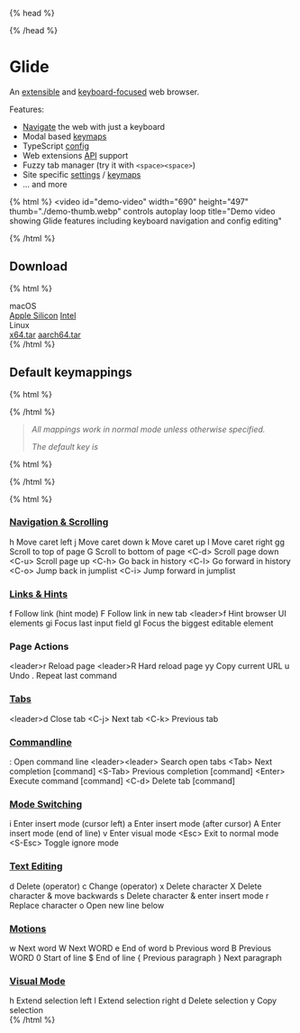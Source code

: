 {% head %}

<link rel="stylesheet" href="./index.css?v=" />
{% /head %}

# Glide

An [extensible](config.md) and [keyboard-focused](hints.md) web browser.

Features:

- [Navigate](hints.md) the web with just a keyboard
- Modal based [keymaps](keys.md)
- TypeScript [config](config.md)
- Web extensions [API](extensions.md) support
- Fuzzy tab manager (try it with `<space><space>`)
- Site specific [settings](cookbook.md#set-a-pref-for-a-specific-website) / [keymaps](cookbook.md#override-a-keymap-for-a-specific-website)
- ... and more

{% html %}
<video
id="demo-video"
width="690"
height="497"
thumb="./demo-thumb.webp"
controls
autoplay
loop
title="Demo video showing Glide features including keyboard navigation and config editing"

<source src="./demo.webm" type="video/webm" />
<source src="./demo.mp4" type="video/mp4" />
</video>
{% /html %}

## Download

{% html %}

<div class="grid">
  <div class="download-platform">
    <span class="platform-label">macOS</span>
    <div class="download-buttons">
      <a href="https://github.com/glide-browser/glide/releases/download/0.1.42a/glide.macos-aarch64.dmg" class="download-link" target="_blank" rel="noopener">Apple Silicon</a>
      <a href="https://github.com/glide-browser/glide/releases/download/0.1.42a/glide.macos-x86_64.dmg" class="download-link" target="_blank" rel="noopener">Intel</a>
    </div>
  </div>
  <div class="download-platform">
    <span class="platform-label">Linux</span>
    <div class="download-buttons">
      <a href="https://github.com/glide-browser/glide/releases/download/0.1.42a/glide.linux-x86_64.tar.xz" class="download-link" target="_blank" rel="noopener">x64.tar</a>
      <a href="https://github.com/glide-browser/glide/releases/download/0.1.42a/glide.linux-aarch64.tar.xz" class="download-link" target="_blank" rel="noopener">aarch64.tar</a>
    </div>
  </div>
</div>
{% /html %}

## Default keymappings

{% html %}

<div id="default-keymappings-note">
{% /html %}

> _All mappings work in normal mode unless otherwise specified._
>
> _The default <leader> key is <space>_

{% html %}

</div>
{% /html %}

{% html %}

<div class="keymaps-container">
  <div class="keymap-section">
    <a href="#navigation"><h3 id="navigation">Navigation & Scrolling</h3></a>
    <div class="keymap-grid">
      <span class="keymap-key">h</span>
      <span class="keymap-desc">Move caret left</span>
      <span class="keymap-key">j</span>
      <span class="keymap-desc">Move caret down</span>
      <span class="keymap-key">k</span>
      <span class="keymap-desc">Move caret up</span>
      <span class="keymap-key">l</span>
      <span class="keymap-desc">Move caret right</span>
      <span class="keymap-key">gg</span>
      <span class="keymap-desc">Scroll to top of page</span>
      <span class="keymap-key">G</span>
      <span class="keymap-desc">Scroll to bottom of page</span>
      <span class="keymap-key">&lt;C-d&gt;</span>
      <span class="keymap-desc">Scroll page down</span>
      <span class="keymap-key">&lt;C-u&gt;</span>
      <span class="keymap-desc">Scroll page up</span>
      <span class="keymap-key">&lt;C-h&gt;</span>
      <span class="keymap-desc">Go back in history</span>
      <span class="keymap-key">&lt;C-l&gt;</span>
      <span class="keymap-desc">Go forward in history</span>
      <span class="keymap-key">&lt;C-o&gt;</span>
      <span class="keymap-desc">Jump back in jumplist</span>
      <span class="keymap-key">&lt;C-i&gt;</span>
      <span class="keymap-desc">Jump forward in jumplist</span>
    </div>
  </div>

<div class="keymap-section">
    <a href="#links"><h3 id="links">Links & Hints</h3></a>
    <div class="keymap-grid">
      <span class="keymap-key">f</span>
      <span class="keymap-desc">Follow link (hint mode)</span>
      <span class="keymap-key">F</span>
      <span class="keymap-desc">Follow link in new tab</span>
      <span class="keymap-key">&lt;leader&gt;f</span>
      <span class="keymap-desc">Hint browser UI elements</span>
      <span class="keymap-key">gi</span>
      <span class="keymap-desc">Focus last input field</span>
      <span class="keymap-key">gI</span>
      <span class="keymap-desc">Focus the biggest editable element</span>
    </div>
    <h3>Page Actions</h3>
    <div class="keymap-grid">
      <span class="keymap-key">&lt;leader&gt;r</span>
      <span class="keymap-desc">Reload page</span>
      <span class="keymap-key">&lt;leader&gt;R</span>
      <span class="keymap-desc">Hard reload page</span>
      <span class="keymap-key">yy</span>
      <span class="keymap-desc">Copy current URL</span>
      <span class="keymap-key">u</span>
      <span class="keymap-desc">Undo</span>
      <span class="keymap-key">.</span>
      <span class="keymap-desc">Repeat last command</span>
    </div>
  </div>

<div class="keymap-section">
    <a href="#tabs"><h3 id="tabs">Tabs</h3></a>
    <div class="keymap-grid">
      <span class="keymap-key">&lt;leader&gt;d</span>
      <span class="keymap-desc">Close tab</span>
      <span class="keymap-key">&lt;C-j&gt;</span>
      <span class="keymap-desc">Next tab</span>
      <span class="keymap-key">&lt;C-k&gt;</span>
      <span class="keymap-desc">Previous tab</span>
    </div>
  </div>

<div class="keymap-section">
    <a href="#commandline"><h3 id="commandline">Commandline</h3></a>
    <div class="keymap-grid">
      <span class="keymap-key">:</span>
      <span class="keymap-desc">Open command line</span>
      <span class="keymap-key">&lt;leader&gt;&lt;leader&gt;</span>
      <span class="keymap-desc">Search open tabs</span>
      <span class="keymap-key">&lt;Tab&gt;</span>
      <span class="keymap-desc">Next completion [command]</span>
      <span class="keymap-key">&lt;S-Tab&gt;</span>
      <span class="keymap-desc">Previous completion [command]</span>
      <span class="keymap-key">&lt;Enter&gt;</span>
      <span class="keymap-desc">Execute command [command]</span>
      <span class="keymap-key">&lt;C-d&gt;</span>
      <span class="keymap-desc">Delete tab [command]</span>
    </div>
  </div>

<div class="keymap-section">
    <a href="#modes"><h3 id="modes">Mode Switching</h3></a>
    <div class="keymap-grid">
      <span class="keymap-key">i</span>
      <span class="keymap-desc">Enter insert mode (cursor left)</span>
      <span class="keymap-key">a</span>
      <span class="keymap-desc">Enter insert mode (after cursor)</span>
      <span class="keymap-key">A</span>
      <span class="keymap-desc">Enter insert mode (end of line)</span>
      <span class="keymap-key">v</span>
      <span class="keymap-desc">Enter visual mode</span>
      <span class="keymap-key">&lt;Esc&gt;</span>
      <span class="keymap-desc">Exit to normal mode</span>
      <span class="keymap-key">&lt;S-Esc&gt;</span>
      <span class="keymap-desc">Toggle ignore mode</span>
    </div>
  </div>

<div class="keymap-section">
    <a href="#text-editing"><h3 id="text-editing">Text Editing</h3></a>
    <div class="keymap-grid">
      <span class="keymap-key">d</span>
      <span class="keymap-desc">Delete (operator)</span>
      <span class="keymap-key">c</span>
      <span class="keymap-desc">Change (operator)</span>
      <span class="keymap-key">x</span>
      <span class="keymap-desc">Delete character</span>
      <span class="keymap-key">X</span>
      <span class="keymap-desc">Delete character & move backwards</span>
      <span class="keymap-key">s</span>
      <span class="keymap-desc">Delete character & enter insert mode</span>
      <span class="keymap-key">r</span>
      <span class="keymap-desc">Replace character</span>
      <span class="keymap-key">o</span>
      <span class="keymap-desc">Open new line below</span>
    </div>
  </div>

<div class="keymap-section">
    <a href="#motions"><h3 id="motions">Motions</h3></a>
    <div class="keymap-grid">
      <span class="keymap-key">w</span>
      <span class="keymap-desc">Next word</span>
      <span class="keymap-key">W</span>
      <span class="keymap-desc">Next WORD</span>
      <span class="keymap-key">e</span>
      <span class="keymap-desc">End of word</span>
      <span class="keymap-key">b</span>
      <span class="keymap-desc">Previous word</span>
      <span class="keymap-key">B</span>
      <span class="keymap-desc">Previous WORD</span>
      <span class="keymap-key">0</span>
      <span class="keymap-desc">Start of line</span>
      <span class="keymap-key">$</span>
      <span class="keymap-desc">End of line</span>
      <span class="keymap-key">{</span>
      <span class="keymap-desc">Previous paragraph</span>
      <span class="keymap-key">}</span>
      <span class="keymap-desc">Next paragraph</span>
    </div>
  </div>

<div class="keymap-section">
    <a href="#visual-mode"><h3 id="visual-mode">Visual Mode</h3></a>
    <div class="keymap-grid">
      <span class="keymap-key">h</span>
      <span class="keymap-desc">Extend selection left</span>
      <span class="keymap-key">l</span>
      <span class="keymap-desc">Extend selection right</span>
      <span class="keymap-key">d</span>
      <span class="keymap-desc">Delete selection</span>
      <span class="keymap-key">y</span>
      <span class="keymap-desc">Copy selection</span>
    </div>
  </div>
</div>
{% /html %}
